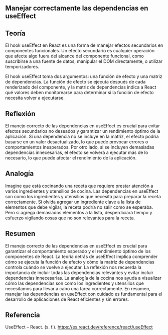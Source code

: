 ##        Manejar correctamente las dependencias en useEffect

## Teoría

El hook useEffect en React es una forma de manejar efectos secundarios en componentes funcionales. Un efecto secundario es cualquier operación que afecte algo fuera del alcance del componente funcional, como suscribirse a una fuente de datos, manipular el DOM directamente, o utilizar temporizadores.

El hook useEffect toma dos argumentos: una función de efecto y una matriz de dependencias. La función de efecto se ejecuta después de cada renderizado del componente, y la matriz de dependencias indica a React qué valores deben monitorearse para determinar si la función de efecto necesita volver a ejecutarse.

## Reflexión

El manejo correcto de las dependencias en useEffect es crucial para evitar efectos secundarios no deseados y garantizar un rendimiento óptimo de la aplicación. Si una dependencia no se incluye en la matriz, el efecto podría basarse en un valor desactualizado, lo que puede provocar errores o comportamientos inesperados. Por otro lado, si se incluyen demasiadas dependencias innecesarias, el efecto se volverá a ejecutar más de lo necesario, lo que puede afectar el rendimiento de la aplicación.

## Analogía

Imagine que está cocinando una receta que requiere prestar atención a varios ingredientes y utensilios de cocina. Las dependencias en useEffect son como los ingredientes y utensilios que necesita para preparar la receta correctamente. Si olvida agregar un ingrediente clave a la lista de elementos que debe vigilar, la receta podría no salir como se esperaba. Pero si agrega demasiados elementos a la lista, desperdiciará tiempo y esfuerzo vigilando cosas que no son relevantes para la receta.

## Resumen

El manejo correcto de las dependencias en useEffect es crucial para garantizar el comportamiento esperado y el rendimiento óptimo de los componentes de React. La teoría detrás de useEffect implica comprender cómo se ejecuta la función de efecto y cómo la matriz de dependencias controla cuándo se vuelve a ejecutar. La reflexión nos recuerda la importancia de incluir todas las dependencias relevantes y evitar incluir dependencias innecesarias. La analogía de la cocina nos ayuda a visualizar cómo las dependencias son como los ingredientes y utensilios que necesitamos para llevar a cabo una tarea correctamente. En resumen, manejar las dependencias en useEffect con cuidado es fundamental para el desarrollo de aplicaciones de React eficientes y sin errores.

## Referencia
UseEffect – React. (s. f.). https://es.react.dev/reference/react/useEffect